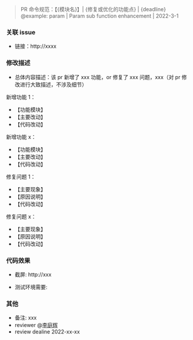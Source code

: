 > PR 命令规范：【{模块名}】| {修复或优化的功能点} | {deadline} <br/>
> @example: param | Param sub function enhancement | 2022-3-1

### 关联 issue

- 链接：http://xxxx

### 修改描述

- 总体内容描述：该 pr 新增了 xxx 功能，or 修复了 xxx 问题，xxx（对 pr 修改进行大致描述，不涉及细节）

新增功能 1：

- 【功能模块】
- 【主要改动】
- 【代码改动】

新增功能 x：

- 【功能模块】
- 【主要改动】
- 【代码改动】

修复问题 1：

- 【主要现象】
- 【原因说明】
- 【代码改动】

修复问题 x：

- 【主要现象】
- 【原因说明】
- 【代码改动】

### 代码效果

- 截屏:
  http://xxx

- 测试环境需要:

### 其他

- 备注: xxx
- reviewer @[李庭辉](https://e.gitee.com/lteam18/members/trend/padparadsayc)
- review dealine 2022-xx-xx
